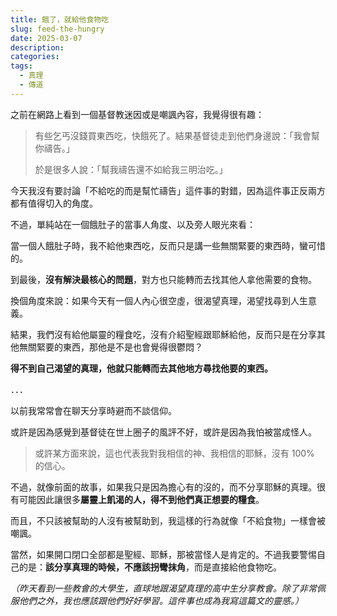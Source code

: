 ```yaml
---
title: 餓了，就給他食物吃
slug: feed-the-hungry
date: 2025-03-07
description: 
categories: 
tags:
  - 真理
  - 傳道
---
```

之前在網路上看到一個基督教迷因或是嘲諷內容，我覺得很有趣：

> 有些乞丐沒錢買東西吃，快餓死了。結果基督徒走到他們身邊說：「我會幫你禱告。」
> 
> 於是很多人說：「幫我禱告還不如給我三明治吃。」

今天我沒有要討論「不給吃的而是幫忙禱告」這件事的對錯，因為這件事正反兩方都有值得切入的角度。

不過，單純站在一個餓肚子的當事人角度、以及旁人眼光來看：

當一個人餓肚子時，我不給他東西吃，反而只是講一些無關緊要的東西時，蠻可惜的。

到最後，**沒有解決最核心的問題**，對方也只能轉而去找其他人拿他需要的食物。

換個角度來說：如果今天有一個人內心很空虛，很渴望真理，渴望找尋到人生意義。

結果，我們沒有給他屬靈的糧食吃，沒有介紹聖經跟耶穌給他，反而只是在分享其他無關緊要的東西，那他是不是也會覺得很鬱悶？

**得不到自己渴望的真理，他就只能轉而去其他地方尋找他要的東西。**

．．．

以前我常常會在聊天分享時避而不談信仰。

或許是因為感覺到基督徒在世上圈子的風評不好，或許是因為我怕被當成怪人。

> 或許某方面來說，這也代表我對我相信的神、我相信的耶穌，沒有 100% 的信心。

不過，就像前面的故事，如果我只是因為擔心有的沒的，而不分享耶穌的真理。很有可能因此讓很多**屬靈上飢渴的人，得不到他們真正想要的糧食**。

而且，不只該被幫助的人沒有被幫助到，我這樣的行為就像「不給食物」一樣會被嘲諷。

當然，如果開口閉口全部都是聖經、耶穌，那被當怪人是肯定的。不過我要警惕自己的是：**該分享真理的時候，不應該拐彎抹角**，而是直接給他食物吃。

*（昨天看到一些教會的大學生，直球地跟渴望真理的高中生分享教會。除了非常佩服他們之外，我也應該跟他們好好學習。這件事也成為我寫這篇文的靈感。）*